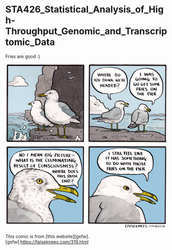 # STA426_Statistical_Analysis_of_High-Throughput_Genomic_and_Transcriptomic_Data

Fries are good :)

![getsomefries](https://github.com/Cysteine-18/STA426_Statistical_Analysis_of_High-Throughput_Genomic_and_Transcriptomic_Data/blob/main/getsomefries.png)

This comic is from [this website][gsfw].
[gsfw]:https://falseknees.com/319.html
